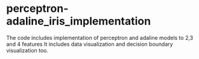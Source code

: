 # perceptron-adaline_iris_implementation
The code includes implementation of perceptron and adaline models to 2,3 and 4 features
It includes data visualization and decision boundary visualization too.

